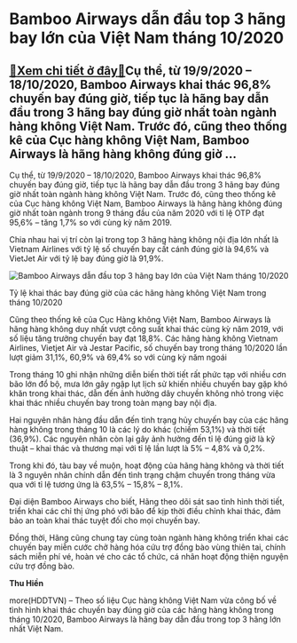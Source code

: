 Bamboo Airways dẫn đầu top 3 hãng bay lớn của Việt Nam tháng 10/2020
====================================================================

[:gift:Xem chi tiết ở đây:gift:](https://hddtvn.com/bamboo-airways-dan-dau-top-3-hang-bay-lon-cua-viet-nam-thang-10-2020/)Cụ thể, từ 19/9/2020 – 18/10/2020, Bamboo Airways khai thác 96,8% chuyến bay đúng giờ, tiếp tục là hãng bay dẫn đầu trong 3 hãng bay đúng giờ nhất toàn ngành hàng không Việt Nam. Trước đó, cũng theo thống kê của Cục hàng không Việt Nam, Bamboo Airways là hãng hàng không đúng giờ …
-----------------------------------------------------------------------------------------------------------------------------------------------------------------------------------------------------------------------------------------------------------------------------------------


Cụ thể, từ 19/9/2020 – 18/10/2020, Bamboo Airways khai thác 96,8% chuyến bay đúng giờ, tiếp tục là hãng bay dẫn đầu trong 3 hãng bay đúng giờ nhất toàn ngành hàng không Việt Nam. Trước đó, cũng theo thống kê của Cục hàng không Việt Nam, Bamboo Airways là hãng hàng không đúng giờ nhất toàn ngành trong 9 tháng đầu của năm 2020 với tỉ lệ OTP đạt 95,6% – tăng 1,7% so với cùng kỳ năm 2019.


Chia nhau hai vị trí còn lại trong top 3 hãng hàng không nội địa lớn nhất là Vietnam Airlines với tỷ lệ số chuyến bay cất cánh đúng giờ là 94,6% và VietJet Air với tỷ lệ bay đúng giờ là 91,9%.





![Bamboo Airways dẫn đầu top 3 hãng bay lớn của Việt Nam tháng 10/2020](https://hddtvn.com/wp-content/uploads/2021/01/2404_otp_10-1.png "Bamboo Airways dẫn đầu top 3 hãng bay lớn của Việt Nam tháng 10/2020")


Tỷ lệ khai thác bay đúng giờ của các hãng hàng không Việt Nam trong tháng 10/2020



Cũng theo thống kê của Cục Hàng không Việt Nam, Bamboo Airways là hãng hàng không duy nhất vượt công suất khai thác cùng kỳ năm 2019, với số liệu tăng trưởng chuyến bay đạt 18,8%. Các hãng hàng không Vietnam Airlines, Vietjet Air và Jestar Pacific, số chuyến bay trong tháng 10/2020 lần lượt giảm 31,1%, 60,9% và 69,4% so với cùng kỳ năm ngoái


Trong tháng 10 ghi nhận những diễn biến thời tiết rất phức tạp với nhiều cơn bão lớn đổ bộ, mưa lớn gây ngập lụt lịch sử khiến nhiều chuyến bay gặp khó khăn trong khai thác, dẫn đến ảnh hưởng dây chuyền không nhỏ trong việc khai thác nhiều chuyến bay trong toàn mạng bay nội địa.


Hai nguyên nhân hàng đầu dẫn đến tình trạng hủy chuyến bay của các hãng hàng không trong tháng 10 là các lý do khác (chiếm 53,1%) và thời tiết (36,9%). Các nguyên nhân còn lại gây ảnh hưởng đến tỉ lệ đúng giờ là kỹ thuật – khai thác và thương mại với tỉ lệ lần lượt là 5% – 4,8% và 0,2%.


Trong khi đó, tàu bay về muộn, hoạt động của hãng hàng không và thời tiết là 3 nguyên nhân chính dẫn đến tình trạng chậm chuyến trong tháng vừa qua với tỉ lệ tương ứng là 63,5% – 15,8% – 8,1%.


Đại diện Bamboo Airways cho biết, Hãng theo dõi sát sao tình hình thời tiết, triển khai các chỉ thị ứng phó với bão để kịp thời điều chỉnh khai thác, đảm bảo an toàn khai thác tuyệt đối cho mọi chuyến bay.


Đồng thời, Hãng cũng chung tay cùng toàn ngành hàng không triển khai các chuyến bay miễn cước chở hàng hóa cứu trợ đồng bào vùng thiên tai, chính sách miễn phí vé, hoàn vé cho các tổ chức, cá nhân hoạt động thiện nguyện cứu trợ đồng bào.




**Thu Hiền**



more(HDDTVN) – Theo số liệu Cục hàng không Việt Nam vừa công bố về tình hình khai thác chuyến bay đúng giờ của các hãng hàng không trong tháng 10/2020, Bamboo Airways là hãng bay dẫn đầu trong top 3 hãng lớn nhất Việt Nam.


